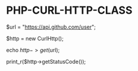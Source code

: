 # PHP-CURL-HTTP-CLASS


$url = "https://api.github.com/user";

$http = new CurlHttp();

echo $http->get($url);

print_r($http->getStatusCode());
